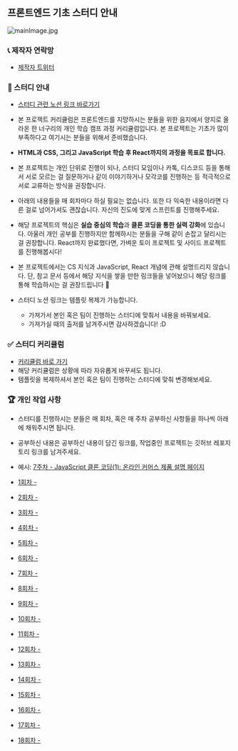 ## 프론트엔드 기초 스터디 안내

![mainImage.jpg](https://s3-us-west-2.amazonaws.com/secure.notion-static.com/b41c65ed-7a31-49d8-839c-a17f03a38293/mainImage.jpg)

### 📞 제작자 연락망

- [제작자 트위터](https://twitter.com/develop_neoguri)

### 🔖 스터디 안내

- [스터디 관련 노션 링크 바로가기](https://www.notion.so/s-76eef58bcec84f799c4a0df1b61e8c89)

- 본 프로젝트 커리큘럼은 프론트엔드를 지망하시는 분들을 위한 음지에서 양지로 올라온 한 너구리의 개인 학습 캠프 과정 커리큘럼입니다.
  본 프로젝트는 기초가 많이 부족하다고 여기시는 분들을 위해서 준비했습니다.
- **HTML과 CSS, 그리고 JavaScript 학습 후 React까지의 과정을 목표로 합니다.**
- 본 프로젝트는 개인 단위로 진행이 되나, 스터디 모임이나 카톡, 디스코드 등을 통해서 서로 모르는 걸 질문하거나 같이 이야기하거나 모각코를 진행하는 등 적극적으로 서로 교류하는 방식을 권장합니다.

- 아래의 내용들을 매 회차마다 하실 필요는 없습니다.
  또한 다 익숙한 내용이라면 다른 걸로 넘어가셔도 괜찮습니다.
  자신의 진도에 맞게 스프린트를 진행해주세요.
- 해당 프로젝트의 핵심은 **실습 중심의 학습**과 **클론 코딩을 통한 실력 강화**에 있습니다.
  아울러 개인 공부를 진행하지만 함께하시는 분들을 구해 같이 손잡고 달리시는 걸 권장합니다.
  React까지 완료했다면, 가벼운 토이 프로젝트 및 사이드 프로젝트를 진행해봅시다!

- 본 프로젝트에서는 CS 지식과 JavaScript, React 개념에 관해 설명드리지 않습니다.
  단, 참고 문서 등에서 해당 지식을 쌓을 만한 링크들을 넣어놨으니 해당 링크를 통해 학습하시는 걸 권장드립니다 🙂

- 스터디 노션 링크는 템플릿 복제가 가능합니다.
  - 가져가서 본인 혹은 팀이 진행하는 스터디에 맞춰서 내용을 바꿔보세요.
  - 가져가실 때의 출저를 남겨주시면 감사하겠습니다! :D

### ✅ 스터디 커리큘럼

- [커리큘럼 바로 가기](https://www.notion.so/b4327d01bf14437caa5c2e80d9270cd4)
- 해당 커리큘럼은 상황에 따라 자유롭게 바꾸셔도 됩니다.
- 템플릿을 복제하셔서 본인 혹은 팀이 진행하는 스터디에 맞춰 변경해보세요.

### 🏆 개인 작업 사항

- 스터디를 진행하시는 분들은 매 회차, 혹은 매 주차 공부하신 사항들을 하나씩 아래에 채워주시면 됩니다.
- 공부하신 내용은 공부하신 내용이 담긴 링크를, 작업중인 프로젝트는 깃허브 레포지토리 링크를 남겨주세요.
- 예시: [7주차 - JavaScript 클론 코딩(1): 온라인 커머스 제품 설명 페이지](https://github.com/DrunkenNeoguri/ecommerceproductpagechallenge)

- [1회차 - ]()
- [2회차 - ]()
- [3회차 - ]()
- [4회차 - ]()
- [5회차 - ]()
- [6회차 - ]()
- [7회차 - ]()
- [8회차 - ]()
- [9회차 - ]()
- [10회차 - ]()
- [11회차 - ]()
- [12회차 - ]()
- [13회차 - ]()
- [14회차 - ]()
- [15회차 - ]()
- [16회차 - ]()
- [17회차 - ]()
- [18회차 - ]()
